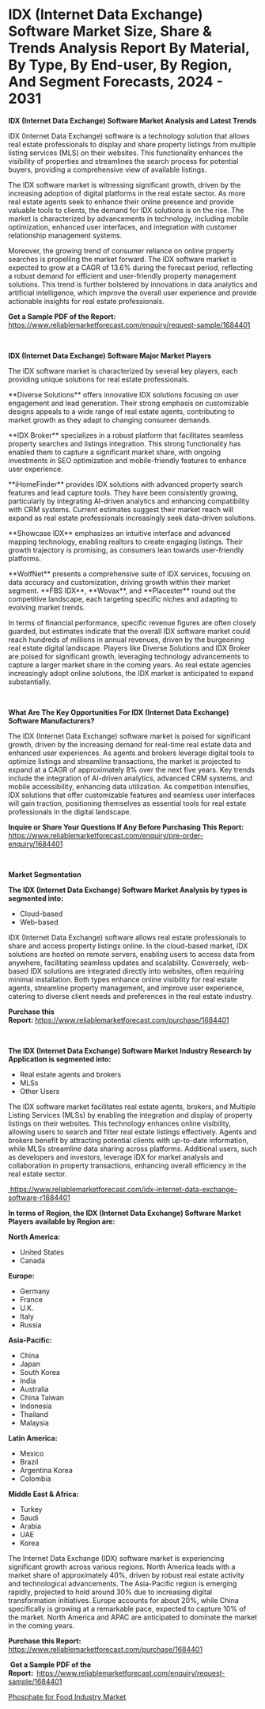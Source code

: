 <p><h1>IDX (Internet Data Exchange) Software Market Size, Share & Trends Analysis Report By Material, By Type, By End-user, By Region, And Segment Forecasts, 2024 - 2031</h1></p><p><strong>IDX (Internet Data Exchange) Software Market Analysis and Latest Trends</strong></p>
<p><p>IDX (Internet Data Exchange) software is a technology solution that allows real estate professionals to display and share property listings from multiple listing services (MLS) on their websites. This functionality enhances the visibility of properties and streamlines the search process for potential buyers, providing a comprehensive view of available listings.</p><p>The IDX software market is witnessing significant growth, driven by the increasing adoption of digital platforms in the real estate sector. As more real estate agents seek to enhance their online presence and provide valuable tools to clients, the demand for IDX solutions is on the rise. The market is characterized by advancements in technology, including mobile optimization, enhanced user interfaces, and integration with customer relationship management systems.</p><p>Moreover, the growing trend of consumer reliance on online property searches is propelling the market forward. The IDX software market is expected to grow at a CAGR of 13.6% during the forecast period, reflecting a robust demand for efficient and user-friendly property management solutions. This trend is further bolstered by innovations in data analytics and artificial intelligence, which improve the overall user experience and provide actionable insights for real estate professionals.</p></p>
<p><strong>Get a Sample PDF of the Report:&nbsp;</strong> <a href="https://www.reliablemarketforecast.com/enquiry/request-sample/1684401?utm_campaign=950&utm_medium=2&utm_source=Github&utm_content=ia&utm_term=30122024&utm_id=idx-internet-data-exchange-software">https://www.reliablemarketforecast.com/enquiry/request-sample/1684401</a></p>
<p>&nbsp;</p>
<p><strong>IDX (Internet Data Exchange) Software Major Market Players</strong></p>
<p><p>The IDX software market is characterized by several key players, each providing unique solutions for real estate professionals. </p><p>**Diverse Solutions** offers innovative IDX solutions focusing on user engagement and lead generation. Their strong emphasis on customizable designs appeals to a wide range of real estate agents, contributing to market growth as they adapt to changing consumer demands. </p><p>**IDX Broker** specializes in a robust platform that facilitates seamless property searches and listings integration. This strong functionality has enabled them to capture a significant market share, with ongoing investments in SEO optimization and mobile-friendly features to enhance user experience.</p><p>**iHomeFinder** provides IDX solutions with advanced property search features and lead capture tools. They have been consistently growing, particularly by integrating AI-driven analytics and enhancing compatibility with CRM systems. Current estimates suggest their market reach will expand as real estate professionals increasingly seek data-driven solutions.</p><p>**Showcase IDX** emphasizes an intuitive interface and advanced mapping technology, enabling realtors to create engaging listings. Their growth trajectory is promising, as consumers lean towards user-friendly platforms.</p><p>**WolfNet** presents a comprehensive suite of IDX services, focusing on data accuracy and customization, driving growth within their market segment. **FBS IDX**, **Wovax**, and **Placester** round out the competitive landscape, each targeting specific niches and adapting to evolving market trends.</p><p>In terms of financial performance, specific revenue figures are often closely guarded, but estimates indicate that the overall IDX software market could reach hundreds of millions in annual revenues, driven by the burgeoning real estate digital landscape. Players like Diverse Solutions and IDX Broker are poised for significant growth, leveraging technology advancements to capture a larger market share in the coming years. As real estate agencies increasingly adopt online solutions, the IDX market is anticipated to expand substantially.</p></p>
<p>&nbsp;</p>
<p><strong>What Are The Key Opportunities For IDX (Internet Data Exchange) Software Manufacturers?</strong></p>
<p><p>The IDX (Internet Data Exchange) software market is poised for significant growth, driven by the increasing demand for real-time real estate data and enhanced user experiences. As agents and brokers leverage digital tools to optimize listings and streamline transactions, the market is projected to expand at a CAGR of approximately 8% over the next five years. Key trends include the integration of AI-driven analytics, advanced CRM systems, and mobile accessibility, enhancing data utilization. As competition intensifies, IDX solutions that offer customizable features and seamless user interfaces will gain traction, positioning themselves as essential tools for real estate professionals in the digital landscape.</p></p>
<p><strong>Inquire or Share Your Questions If Any Before Purchasing This Report:</strong> <a href="https://www.reliablemarketforecast.com/enquiry/pre-order-enquiry/1684401?utm_campaign=950&utm_medium=2&utm_source=Github&utm_content=ia&utm_term=30122024&utm_id=idx-internet-data-exchange-software">https://www.reliablemarketforecast.com/enquiry/pre-order-enquiry/1684401</a></p>
<p>&nbsp;</p>
<p><strong>Market Segmentation</strong></p>
<p><strong>The IDX (Internet Data Exchange) Software Market Analysis by types is segmented into:</strong></p>
<p><ul><li>Cloud-based</li><li>Web-based</li></ul></p>
<p><p>IDX (Internet Data Exchange) software allows real estate professionals to share and access property listings online. In the cloud-based market, IDX solutions are hosted on remote servers, enabling users to access data from anywhere, facilitating seamless updates and scalability. Conversely, web-based IDX solutions are integrated directly into websites, often requiring minimal installation. Both types enhance online visibility for real estate agents, streamline property management, and improve user experience, catering to diverse client needs and preferences in the real estate industry.</p></p>
<p><strong>Purchase this Report:&nbsp;</strong><a href="https://www.reliablemarketforecast.com/purchase/1684401?utm_campaign=950&utm_medium=2&utm_source=Github&utm_content=ia&utm_term=30122024&utm_id=idx-internet-data-exchange-software">https://www.reliablemarketforecast.com/purchase/1684401</a></p>
<p>&nbsp;</p>
<p><strong>The IDX (Internet Data Exchange) Software Market Industry Research by Application is segmented into:</strong></p>
<p><ul><li>Real estate agents and brokers</li><li>MLSs</li><li>Other Users</li></ul></p>
<p><p>The IDX software market facilitates real estate agents, brokers, and Multiple Listing Services (MLSs) by enabling the integration and display of property listings on their websites. This technology enhances online visibility, allowing users to search and filter real estate listings effectively. Agents and brokers benefit by attracting potential clients with up-to-date information, while MLSs streamline data sharing across platforms. Additional users, such as developers and investors, leverage IDX for market analysis and collaboration in property transactions, enhancing overall efficiency in the real estate sector.</p></p>
<p><a href="https://www.reliablemarketforecast.com/idx-internet-data-exchange-software-r1684401?utm_campaign=950&utm_medium=2&utm_source=Github&utm_content=ia&utm_term=30122024&utm_id=idx-internet-data-exchange-software">&nbsp;https://www.reliablemarketforecast.com/idx-internet-data-exchange-software-r1684401</a></p>
<p><strong>In terms of Region, the IDX (Internet Data Exchange) Software Market Players available by Region are:</strong></p>
<p>
    <p> <strong> North America: </strong>
        <ul>
            <li>United States</li>
            <li>Canada</li>
        </ul>
        </p> 
    <p> <strong> Europe: </strong>
        <ul>
            <li>Germany</li>
            <li>France</li>
            <li>U.K.</li>
            <li>Italy</li>
            <li>Russia</li>
        </ul>
        </p> 
    <p> <strong> Asia-Pacific: </strong>
        <ul>
            <li>China</li>
            <li>Japan</li>
            <li>South Korea</li>
            <li>India</li>
            <li>Australia</li>
            <li>China Taiwan</li>
            <li>Indonesia</li>
            <li>Thailand</li>
            <li>Malaysia</li>
        </ul>
        </p> 
    <p> <strong> Latin America: </strong>
        <ul>
            <li>Mexico</li>
            <li>Brazil</li>
            <li>Argentina Korea</li>
            <li>Colombia</li>
        </ul>
        </p> 
    <p> <strong> Middle East & Africa: </strong>
        <ul>
            <li>Turkey</li>
            <li>Saudi</li>
            <li>Arabia</li>
            <li>UAE</li>
            <li>Korea</li>
        </ul>
    </p>
    </p>
<p><p>The Internet Data Exchange (IDX) software market is experiencing significant growth across various regions. North America leads with a market share of approximately 40%, driven by robust real estate activity and technological advancements. The Asia-Pacific region is emerging rapidly, projected to hold around 30% due to increasing digital transformation initiatives. Europe accounts for about 20%, while China specifically is growing at a remarkable pace, expected to capture 10% of the market. North America and APAC are anticipated to dominate the market in the coming years.</p></p>
<p><strong>Purchase this Report: </strong><a href="https://www.reliablemarketforecast.com/purchase/1684401?utm_campaign=950&utm_medium=2&utm_source=Github&utm_content=ia&utm_term=30122024&utm_id=idx-internet-data-exchange-software">https://www.reliablemarketforecast.com/purchase/1684401</a></p>
<p>&nbsp;<strong>Get a Sample PDF of the Report:&nbsp;&nbsp;</strong><a href="https://www.reliablemarketforecast.com/enquiry/request-sample/1684401?utm_campaign=950&utm_medium=2&utm_source=Github&utm_content=ia&utm_term=30122024&utm_id=idx-internet-data-exchange-software">https://www.reliablemarketforecast.com/enquiry/request-sample/1684401</a></p>
<p><strong></strong></p>
<p><p><a href="https://github.com/castoriffic/Market-Research-Report-List-5/blob/main/phosphate-for-food-industry-market.md?utm_campaign=950&utm_medium=2&utm_source=Github&utm_content=ia&utm_term=30122024&utm_id=idx-internet-data-exchange-software">Phosphate for Food Industry Market</a></p></p>
